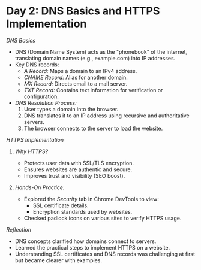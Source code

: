 # Day 2: DNS Basics and HTTPS Implementation

 *DNS Basics*
- DNS (Domain Name System) acts as the "phonebook" of the internet, translating domain names (e.g., example.com) into IP addresses.
- Key DNS records:
  - *A Record:* Maps a domain to an IPv4 address.
  - *CNAME Record:* Alias for another domain.
  - *MX Record:* Directs email to a mail server.
  - *TXT Record:* Contains text information for verification or configuration.
- *DNS Resolution Process:*
  1. User types a domain into the browser.
  2. DNS translates it to an IP address using recursive and authoritative servers.
  3. The browser connects to the server to load the website.

*HTTPS Implementation*
1. *Why HTTPS?*
   - Protects user data with SSL/TLS encryption.
   - Ensures websites are authentic and secure.
   - Improves trust and visibility (SEO boost).

2. *Hands-On Practice:*
   - Explored the *Security* tab in Chrome DevTools to view:
     - SSL certificate details.
     - Encryption standards used by websites.
   - Checked padlock icons on various sites to verify HTTPS usage.

*Reflection*
- DNS concepts clarified how domains connect to servers.
- Learned the practical steps to implement HTTPS on a website.
- Understanding SSL certificates and DNS records was challenging at first but became clearer with examples.
